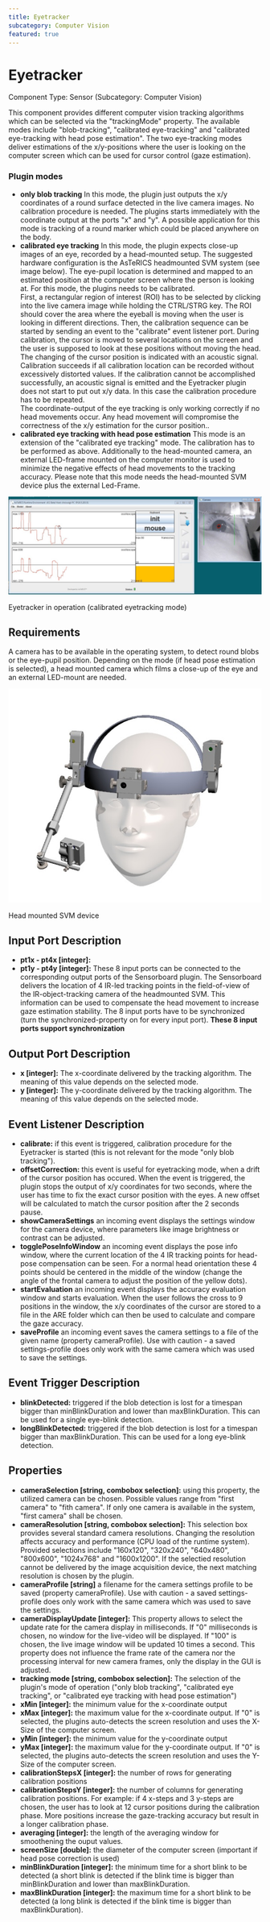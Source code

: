 ```yaml
---
title: Eyetracker
subcategory: Computer Vision
featured: true
---
```


# Eyetracker

Component Type: Sensor (Subcategory: Computer Vision)

This component provides different computer vision tracking algorithms which can be selected via the "trackingMode" property. The available modes include "blob-tracking", "calibrated eye-tracking" and "calibrated eye-tracking with head pose estimation". The two eye-tracking modes deliver estimations of the x/y-positions where the user is looking on the computer screen which can be used for cursor control (gaze estimation).

### Plugin modes

- **only blob tracking** In this mode, the plugin just outputs the x/y coordinates of a round surface detected in the live camera images. No calibration procedure is needed. The plugins starts immediately with the coordinate output at the ports "x" and "y". A possible application for this mode is tracking of a round marker which could be placed anywhere on the body.
- **calibrated eye tracking** In this mode, the plugin expects close-up images of an eye, recorded by a head-mounted setup. The suggested hardware configuration is the AsTeRICS headmounted SVM system (see image below). The eye-pupil location is determined and mapped to an estimated position at the computer screen where the person is looking at. For this mode, the plugins needs to be calibrated.  
  First, a rectangular region of interest (ROI) has to be selected by clicking into the live camera image while holding the CTRL/STRG key. The ROI should cover the area where the eyeball is moving when the user is looking in different directions. Then, the calibration sequence can be started by sending an event to the "calibrate" event listener port. During calibration, the cursor is moved to several locations on the screen and the user is supposed to look at these positions without moving the head. The changing of the cursor position is indicated with an acoustic signal.  
  Calibration succeeds if all calibration location can be recorded without excessively distorted values. If the calibration cannot be accomplished successfully, an acoustic signal is emitted and the Eyetracker plugin does not start to put out x/y data. In this case the calibration procedure has to be repeated.  
  The coordinate-output of the eye tracking is only working correctly if no head movements occur. Any head movement will compromise the correctness of the x/y estimation for the cursor position..
- **calibrated eye tracking with head pose estimation** This mode is an extension of the "calibrated eye tracking" mode. The calibration has to be performed as above. Additionally to the head-mounted camera, an external LED-frame mounted on the computer monitor is used to minimize the negative effects of head movements to the tracking accuracy. Please note that this mode needs the head-mounted SVM device plus the external Led-Frame.

![Screenshot: Eyetracker in operation](./img/eyetracker.jpg "Screenshot: Eyetracker in operation")

Eyetracker in operation (calibrated eyetracking mode)

## Requirements

A camera has to be available in the operating system, to detect round blobs or the eye-pupil position. Depending on the mode (if head pose estimation is selected), a head mounted camera which films a close-up of the eye and an external LED-mount are needed.

![Screenshot: head mounted SVM device](./img/eyetracker_headmount.jpg "Screenshot: head mounted SVM device")

Head mounted SVM device

## Input Port Description

- **pt1x - pt4x \[integer\]:**
- **pt1y - pt4y \[integer\]:** These 8 input ports can be connected to the corresponding output ports of the Sensorboard plugin. The Sensorboard delivers the location of 4 IR-led tracking points in the field-of-view of the IR-object-tracking camera of the headmounted SVM. This information can be used to compensate the head movement to increase gaze estimation stability. The 8 input ports have to be synchronized (turn the synchronized-property on for every input port). **These 8 input ports support synchronization**

## Output Port Description

- **x \[integer\]:** The x-coordinate delivered by the tracking algorithm. The meaning of this value depends on the selected mode.
- **y \[integer\]:** The y-coordinate delivered by the tracking algorithm. The meaning of this value depends on the selected mode.

## Event Listener Description

- **calibrate:** if this event is triggered, calibration procedure for the Eyetracker is started (this is not relevant for the mode "only blob tracking").
- **offsetCorrection:** this event is useful for eyetracking mode, when a drift of the cursor position has occured. When the event is triggered, the plugin stops the output of x/y coordinates for two seconds, where the user has time to fix the exact cursor position with the eyes. A new offset will be calculated to match the cursor position after the 2 seconds pause.
- **showCameraSettings** an incoming event displays the settings window for the camera device, where parameters like image brightness or contrast can be adjusted.
- **togglePoseInfoWindow** an incoming event displays the pose info window, where the current location of the 4 IR tracking points for head-pose compensation can be seen. For a normal head orientation these 4 points should be centered in the middle of the window (change the angle of the frontal camera to adjust the position of the yellow dots).
- **startEvaluation** an incoming event displays the accuracy evaluation window and starts evaluation. When the user follows the cross to 9 positions in the window, the x/y coordinates of the cursor are stored to a file in the ARE folder which can then be used to calculate and compare the gaze accuracy.
- **saveProfile** an incoming event saves the camera settings to a file of the given name (property cameraProfile). Use with caution - a saved settings-profile does only work with the same camera which was used to save the settings.

## Event Trigger Description

- **blinkDetected:** triggered if the blob detection is lost for a timespan bigger than minBlinkDuration and lower than maxBlinkDuration. This can be used for a single eye-blink detection.
- **longBlinkDetected:** triggered if the blob detection is lost for a timespan bigger than maxBlinkDuration. This can be used for a long eye-blink detection.

## Properties

- **cameraSelection \[string, combobox selection\]:** using this property, the utilized camera can be chosen. Possible values range from "first camera" to "fith camera". If only one camera is available in the system, "first camera" shall be chosen.
- **cameraResolution \[string, combobox selection\]:** This selection box provides several standard camera resolutions. Changing the resolution affects accuracy and performance (CPU load of the runtime system). Provided selections include "160x120", "320x240", "640x480", "800x600", "1024x768" and "1600x1200". If the selectied resolution cannot be delivered by the image acquisition device, the next matching resolution is chosen by the plugin.
- **cameraProfile \[string\]** a filename for the camera settings profile to be saved (property cameraProfile). Use with caution - a saved settings-profile does only work with the same camera which was used to save the settings.
- **cameraDisplayUpdate \[integer\]:** This property allows to select the update rate for the camera display in milliseconds. If "0" milliseconds is chosen, no window for the live-video will be displayed. If "100" is chosen, the live image window will be updated 10 times a second. This property does not influence the frame rate of the camera nor the processing interval for new camera frames, only the display in the GUI is adjusted.
- **tracking mode \[string, combobox selection\]:** The selection of the plugin's mode of operation ("only blob tracking", "calibrated eye tracking", or "calibrated eye tracking with head pose estimation")
- **xMin \[integer\]:** the minimum value for the x-coordinate output
- **xMax \[integer\]:** the maximum value for the x-coordinate output. If "0" is selected, the plugins auto-detects the screen resolution and uses the X-Size of the computer screen.
- **yMin \[integer\]:** the minimum value for the y-coordinate output
- **yMax \[integer\]:** the maximum value for the y-coordinate output. If "0" is selected, the plugins auto-detects the screen resolution and uses the Y-Size of the computer screen.
- **calibrationStepsX \[integer\]:** the number of rows for generating calibration positions
- **calibrationStepsY \[integer\]:** the number of columns for generating calibration positions. For example: if 4 x-steps and 3 y-steps are chosen, the user has to look at 12 cursor positions during the calibration phase. More positions increase the gaze-tracking accuracy but result in a longer calibration phase.
- **averaging \[integer\]:** the length of the averaging window for smoothening the ouput values.
- **screenSize \[double\]:** the diameter of the computer screen (important if head pose correction is used)
- **minBlinkDuration \[integer\]:** the minimum time for a short blink to be detected (a short blink is detected if the blink time is bigger than minBlinkDuration and lower than maxBlinkDuration.
- **maxBlinkDuration \[integer\]:** the maximum time for a short blink to be detected (a long blink is detected if the blink time is bigger than maxBlinkDuration).
